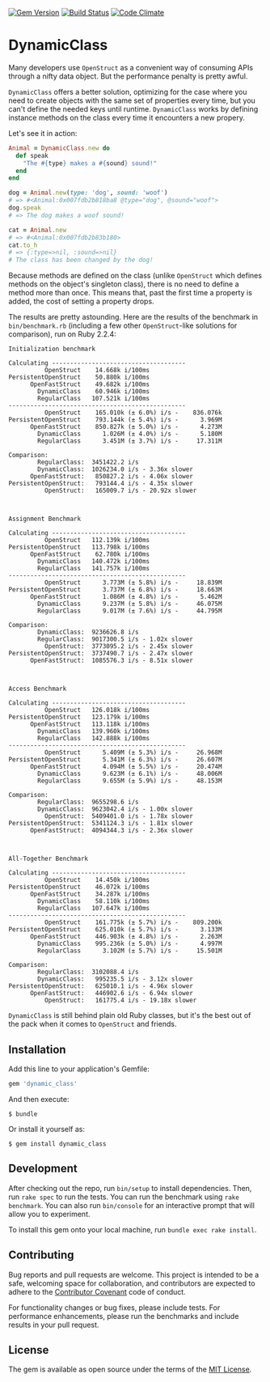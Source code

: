 [![Gem Version](https://badge.fury.io/rb/dynamic_class.svg)](https://badge.fury.io/rb/dynamic_class)
[![Build Status](https://travis-ci.org/amcaplan/dynamic_class.svg?branch=master)](https://travis-ci.org/amcaplan/dynamic_class)
[![Code Climate](https://codeclimate.com/github/amcaplan/dynamic_class.png)](https://codeclimate.com/github/amcaplan/dynamic_class)

# DynamicClass

Many developers use `OpenStruct` as a convenient way of consuming APIs through
a nifty data object. But the performance penalty is pretty awful.

`DynamicClass` offers a better solution, optimizing for the case where you
need to create objects with the same set of properties every time, but you
can't define the needed keys until runtime. `DynamicClass` works by defining
instance methods on the class every time it encounters a new propery.

Let's see it in action:

``` ruby
Animal = DynamicClass.new do
  def speak
    "The #{type} makes a #{sound} sound!"
  end
end

dog = Animal.new(type: 'dog', sound: 'woof')
# => #<Animal:0x007fdb2b818ba8 @type="dog", @sound="woof">
dog.speak
# => The dog makes a woof sound!

cat = Animal.new
# => #<Animal:0x007fdb2b83b180>
cat.to_h
# => {:type=>nil, :sound=>nil}
# The class has been changed by the dog!
```

Because methods are defined on the class (unlike `OpenStruct` which defines
methods on the object's singleton class), there is no need to define a method
more than once. This means that, past the first time a property is added,
the cost of setting a property drops.

The results are pretty astounding. Here are the results of the benchmark in
`bin/benchmark.rb` (including a few other `OpenStruct`-like solutions for
comparison), run on Ruby 2.2.4:

```
Initialization benchmark

Calculating -------------------------------------
          OpenStruct    14.668k i/100ms
PersistentOpenStruct    50.880k i/100ms
      OpenFastStruct    49.682k i/100ms
        DynamicClass    60.946k i/100ms
        RegularClass   107.521k i/100ms
-------------------------------------------------
          OpenStruct    165.010k (± 6.0%) i/s -    836.076k
PersistentOpenStruct    793.144k (± 5.4%) i/s -      3.969M
      OpenFastStruct    850.827k (± 5.0%) i/s -      4.273M
        DynamicClass      1.026M (± 4.0%) i/s -      5.180M
        RegularClass      3.451M (± 3.7%) i/s -     17.311M

Comparison:
        RegularClass:  3451422.2 i/s
        DynamicClass:  1026234.0 i/s - 3.36x slower
      OpenFastStruct:   850827.2 i/s - 4.06x slower
PersistentOpenStruct:   793144.4 i/s - 4.35x slower
          OpenStruct:   165009.7 i/s - 20.92x slower



Assignment Benchmark

Calculating -------------------------------------
          OpenStruct   112.139k i/100ms
PersistentOpenStruct   113.798k i/100ms
      OpenFastStruct    62.780k i/100ms
        DynamicClass   140.472k i/100ms
        RegularClass   141.757k i/100ms
-------------------------------------------------
          OpenStruct      3.773M (± 5.8%) i/s -     18.839M
PersistentOpenStruct      3.737M (± 6.8%) i/s -     18.663M
      OpenFastStruct      1.086M (± 4.8%) i/s -      5.462M
        DynamicClass      9.237M (± 5.8%) i/s -     46.075M
        RegularClass      9.017M (± 7.6%) i/s -     44.795M

Comparison:
        DynamicClass:  9236626.8 i/s
        RegularClass:  9017300.5 i/s - 1.02x slower
          OpenStruct:  3773095.2 i/s - 2.45x slower
PersistentOpenStruct:  3737490.7 i/s - 2.47x slower
      OpenFastStruct:  1085576.3 i/s - 8.51x slower



Access Benchmark

Calculating -------------------------------------
          OpenStruct   126.018k i/100ms
PersistentOpenStruct   123.179k i/100ms
      OpenFastStruct   113.118k i/100ms
        DynamicClass   139.960k i/100ms
        RegularClass   142.888k i/100ms
-------------------------------------------------
          OpenStruct      5.409M (± 5.3%) i/s -     26.968M
PersistentOpenStruct      5.341M (± 6.3%) i/s -     26.607M
      OpenFastStruct      4.094M (± 5.5%) i/s -     20.474M
        DynamicClass      9.623M (± 6.1%) i/s -     48.006M
        RegularClass      9.655M (± 5.9%) i/s -     48.153M

Comparison:
        RegularClass:  9655298.6 i/s
        DynamicClass:  9623042.4 i/s - 1.00x slower
          OpenStruct:  5409401.0 i/s - 1.78x slower
PersistentOpenStruct:  5341124.3 i/s - 1.81x slower
      OpenFastStruct:  4094344.3 i/s - 2.36x slower



All-Together Benchmark

Calculating -------------------------------------
          OpenStruct    14.450k i/100ms
PersistentOpenStruct    46.072k i/100ms
      OpenFastStruct    34.287k i/100ms
        DynamicClass    58.110k i/100ms
        RegularClass   107.647k i/100ms
-------------------------------------------------
          OpenStruct    161.775k (± 5.7%) i/s -    809.200k
PersistentOpenStruct    625.010k (± 5.7%) i/s -      3.133M
      OpenFastStruct    446.903k (± 4.8%) i/s -      2.263M
        DynamicClass    995.236k (± 5.0%) i/s -      4.997M
        RegularClass      3.102M (± 5.7%) i/s -     15.501M

Comparison:
        RegularClass:  3102088.4 i/s
        DynamicClass:   995235.5 i/s - 3.12x slower
PersistentOpenStruct:   625010.1 i/s - 4.96x slower
      OpenFastStruct:   446902.6 i/s - 6.94x slower
          OpenStruct:   161775.4 i/s - 19.18x slower
```

`DynamicClass` is still behind plain old Ruby classes, but it's the best out of
the pack when it comes to `OpenStruct` and friends.

## Installation

Add this line to your application's Gemfile:

```ruby
gem 'dynamic_class'
```

And then execute:

    $ bundle

Or install it yourself as:

    $ gem install dynamic_class

## Development

After checking out the repo, run `bin/setup` to install dependencies. Then, run
`rake spec` to run the tests. You can run the benchmark using `rake benchmark`.
You can also run `bin/console` for an interactive prompt that will allow you to
experiment.

To install this gem onto your local machine, run `bundle exec rake install`.

## Contributing

Bug reports and pull requests are welcome. This project is intended to be a
safe, welcoming space for collaboration, and contributors are expected to adhere
to the [Contributor Covenant](http://contributor-covenant.org) code of conduct.

For functionality changes or bug fixes, please include tests. For performance
enhancements, please run the benchmarks and include results in your pull
request.

## License

The gem is available as open source under the terms of the [MIT License](http://opensource.org/licenses/MIT).

